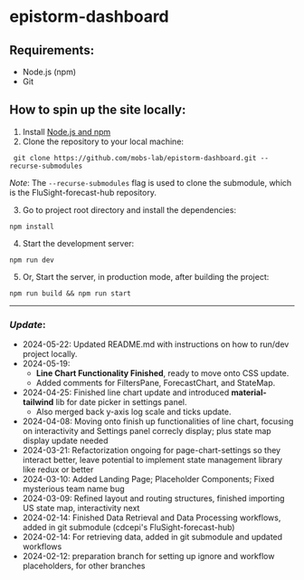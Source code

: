 # epistorm-dashboard

## Requirements:

- Node.js (npm)
- Git

## How to spin up the site locally:

1. Install [Node.js and npm](https://nodejs.org/en)
2. Clone the repository to your local machine:

``` git clone https://github.com/mobs-lab/epistorm-dashboard.git --recurse-submodules```

_Note_: The `--recurse-submodules` flag is used to clone the submodule, which is the FluSight-forecast-hub repository.

3. Go to project root directory and install the dependencies:

```npm install ```

4. Start the development server:

```npm run dev```

5. Or, Start the server, in production mode, after building the project:

```npm run build && npm run start```

---

### _Update_:

- 2024-05-22: Updated README.md with instructions on how to run/dev project locally.
- 2024-05-19:
    - **Line Chart Functionality Finished**, ready to move onto CSS update.
    - Added comments for FiltersPane, ForecastChart, and StateMap.
- 2024-04-25: Finished line chart update and introduced **material-tailwind** lib for date picker in settings panel.
    - Also merged back y-axis log scale and ticks update.
- 2024-04-08: Moving onto finish up functionalities of line chart, focusing on interactivity and Settings panel correcly
  display; plus state map display update needed
- 2024-03-21: Refactorization ongoing for page-chart-settings so they interact better, leave potential to implement
  state management library like redux or better
- 2024-03-10: Added Landing Page; Placeholder Components; Fixed mysterious team name bug
- 2024-03-09: Refined layout and routing structures, finished importing US state map, interactivity next
- 2024-02-14: Finished Data Retrieval and Data Processing workflows, added in git submodule (cdcepi's
  FluSight-forecast-hub)
- 2024-02-14: For retrieving data, added in git submodule and updated workflows
- 2024-02-12: preparation branch for setting up ignore and workflow placeholders, for other branches